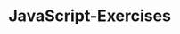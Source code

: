 # JavaScript-Exercises

<!-- 
-----------------------------------------------------------------------------------------------------------------------
-----------------------------------------------------------------------------------------------------------------------
-----------------------------------------------------------------------------------------------------------------------

ACTIVIDAD I

Investigar:
Que es JavaScript
Investigar que puedo hacer con las herramientas de desarrollador de los navegadores.
Investigar "undefined" en JavaScript
Investigar que es "asincrono" y que es "no asincrono"
Cuales son los tipos primitivos de JavaScript
Como crear un archivo de JavaScript y como linkearlo a tu archivo HTML
Investigar las variables palabras reservadas var, let, const, para que sirven y sus diferencias.
Investigar la funcion console log

Ejercicio:
Linkear un archivo js a un archivo html e imprimir en la consola "Hola mundo con JavaScript"

-----------------------------------------------------------------------------------------------------------------------

ACTIVIDAD II

Favor de investigar:
Notacion de punto y corchete
Concatenaciones en JavaScript
Como sumar, como restar, como multiplicar y como dividir
Funciones
Parametros para las funciones
Retorno en las funciones
Metodos y objeto THIS
Palabra Reservada New
Prototype
Funciones Anonimas
Funciones Typeof e instance of

Ejercicio:
1.- Crear una funcion que reciba tu nombre como parametro e imprima el texto: Hola mi nombre es: <tu nombre>
2.- Crear una funcion que reciba 3 parametros, tu color favorito, tu Edad y tu nombre y utilizando la palabra reservada return regresar lo siguiente: Mi nombre es: <tu nombre>, mi color favorito es: <tu color favorito> y mi edad es: <tu edad>
3.- Crear una funcion que reciba 2 numeros y los sume, los reste, los multiplique y los divida y el resultado sea regresado usando la palabra reservada return.

-----------------------------------------------------------------------------------------------------------------------

ACTIVIDAD III

Investigar:
Funciones Flecha
Leer este documento: https://www.w3schools.com/js/js_best_practices.asp

Ejercicio,
1.- Convertir los ejercicios pasados hechos con la palabra reservada function a funciones flecha

Perímetros
1.- Calcular el perímetro de un rectángulo
2.- Calcular el perímetro de un cuadrado
3.- Calcular el perímetro de un triangulo equilátero
4.- Calcular el perímetro de una circunferencia 

Áreas
1.- Crear una función que reciba como parámetro la base y la altura de un rectángulo y calcular su área
2.- Crear una función que reciba como parámetro el lado de un cuadrado y calcular su área
3.- Crear una función que reciba la base y la altura de un triangulo equilátero y calcular su área
4.- Crear una función que reciba el radio de una circunferencia y calcular su área

-----------------------------------------------------------------------------------------------------------------------

ACTIVIDAD IV

Investigar:
Arreglos en JavaScript
Sobre carga de operadores en JavaScript
Objeto Number
Objeto Booleano
Objeto String
Objeto Fecha
Operaciones con fechas (ejemplos)
Objeto Math
Expresiones Regulares
Sentencia if / else
Diferencias entre == y ===

Ejercicio 1 recibir la cualquier edad en una función y validar si es mayor de edad o menor de edad
Ejercicio 2 recibir dos números en una función e imprimir cual es mayo que el otro
Ejercicio 3 desarrollar un programa que responda al usuario si el helado que busca existe o no y cual es su precio ejemplo: tener valores predefinidos: oreo, chocolate, vainilla y fresa y definir también sus precios. Si la función recibe un helado que no existe se va a retornar: Helado no encontrado, de lo contrario se regresa: El helado <helado_recibido_en_la_funcion> + <precio>



-----------------------------------------------------------------------------------------------------------------------

ACTIVIDAD V

Investigar que es el operador ternario
Investigar el operador modulo %
Investigar la propiedad length
Investigar el metodo charAt

Realiza los siguientes ejercicios:


Solicitar al usuario un número de cliente. Si el número es el 1000, imprimir "Ganaste un premio".

Solicitar al usuario que ingrese dos números y mostrar cuál de los dos es menor. No considerar el caso en que ambos números son iguales.

Solicitar al usuario que ingrese dos números y mostrar cuál de los dos es menor. Considerar el caso en que ambos números son iguales.

Requerir al usuario que ingrese un día de la semana e imprimir un mensaje si es lunes, otro mensaje diferente si es viernes, otro mensaje diferente si es sábado o domingo. Si el día ingresado no es ninguno de esos, imprimir otro mensaje.

Solicitar al usuario que ingrese los nombres de dos personas, los cuales se almacenarán en dos variables. A continuación, imprimir “coincidencia” si los nombres de ambas personas comienzan con la misma letra ó si terminan con la misma letra. Si no es así, imprimir “no hay coincidencia”.

Crear un programa que permita al usuario elegir un candidato por el cual votar. Las posibilidades son: candidato A por el partido rojo, candidato B por el partido verde, candidato C por el partido azul. Según el candidato elegido (A, B ó C) se le debe imprimir el mensaje “Usted ha votado por el partido [color que corresponda al candidato elegido]”. Si el usuario ingresa una opción que no corresponde a ninguno de los candidatos disponibles, indicar “Opción errónea”.

Escribir un programa que solicite al usuario una letra y, si es una vocal, muestre el mensaje “es vocal”. Se debe validar que el usuario ingrese sólo un carácter. Si ingresa un string de más de un carácter, informarle que no se puede procesar el dato.

Hacer un programa que permita saber si un año es bisiesto. Para que un año sea bisiesto debe ser divisible por 4 y no debe ser divisible por 100, excepto que también sea divisible por 400.

-----------------------------------------------------------------------------------------------------------------------

ACTIVIDAD VI

El día de hoy ustedes van a realizar lo siguientes:
Proponer y programar 10 ejercicios con funciones resolviendo problemas cotidianos de la vida real
Proponer y programar 10 ejercicios con if y funciones resolviendo problemas cotidianos de la vida real

-----------------------------------------------------------------------------------------------------------------------

ACTIVIDAD VII

•	Investigar como recibir valores desde la consola
•	Adaptar todos los ejercicios que realizaron a recibir el valor desde la consola y procesarlos

•	Ejercicios con For:

1.- Recorrer un arreglo con nombres de frutas e imprimir en la consola si encuentran la palabra plátano si no la encuentran retornar: no fue encontrado.

2.- Recorrer un arreglo de 4 números y multiplicar el primero por el segundo, el segundo por el tercero y el tercero por el cuarto.

3.- crear una función que reciba dos números, entero 1 y entero 2, el entero 1 va a ser el multiplicando y el numero dos el multiplicador y al final se imprimirá la tabla de multiplicar.

Todos los ejercicios son con funciones.

-----------------------------------------------------------------------------------------------------------------------

ACTIVIDAD VIII

1.	Imprimir todos los dígitos del 0 al 9, utilizando una repetición.

2.	Imprimir todos los números entre el 100 y el 199.

3.	Imprimir los números entre el 5 y el 20, saltando de tres en tres.

4.	Requerir al usuario que ingrese un número entero positivo e imprimir todos los números correlativos entre el ingresado por el usuario y uno menos del doble del mismo.

5.	Solicitar al usuario que ingrese una frase y luego imprimir un listado de las vocales que aparecen en esa frase (sin repetirlas).

6.	Solicitar al usuario que ingrese una frase y luego imprimir la cantidad de vocales que se encuentran en dicha frase.

7.	Escribir un programa que muestre la sumatoria de todos los números entre el 0 y el 100.

8.	Escribir un programa que muestre la sumatoria de todos los múltiplos de 3 encontrados entre el 0 y el 100.

9.	Dado un número entero positivo, mostrar su factorial. El factorial de un número se obtiene multiplicando todos los números enteros positivos que hay entre el 1 y ese número.

10.	Crear un algoritmo que muestre los primeros 10 números de la sucesión de Fibonacci. La sucesión comienza con los números 0 y 1 y, a partir de éstos, cada elemento es la suma de los dos números anteriores en la secuencia: 0, 1, 1, 2, 3, 5, 8, 13, 21, 34, 55…

11.	Escribir un programa que permita al usuario ingresar 6 números enteros, que pueden ser positivos o negativos. Al finalizar, mostrar la sumatoria de los números negativos y el promedio de los positivos.

12.	No olvides que no es posible dividir por cero, por lo que es necesario evitar que el programa arroje un error si no se ingresaron números positivos.

-----------------------------------------------------------------------------------------------------------------------

ACTIVIDAD IX

Investigar switch 

Crear un menu con Do While y switch en el cual te pida la opción que desees y puedas calcular el área de un
rectángulo, triangulo escaleno, cuadrado y circunferencia.

Los datos deben de ser introducidos desde la consola

-----------------------------------------------------------------------------------------------------------------------

ACTIVIDAD X

Investigar los eventos de JavaScript

Ejercicio 1:
Crear un programa que reciba una tarea por hacer en un campo de texto y con un botón ir agregando estos elementos a una lista que se titulara como cosas por hacer.
Utilizando el evento click y el método append child

Ejercicio 2.

Calcular el perímetro y área de un cuadrado, rectángulo, circunferencia y triangulo equilátero utilizando los campos de texto que creas necesarios y mostrar el resultado en un campo read only

-----------------------------------------------------------------------------------------------------------------------
-----------------------------------------------------------------------------------------------------------------------
-----------------------------------------------------------------------------------------------------------------------
 -->
